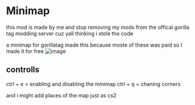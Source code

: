 # Minimap


this mod is made by me and stop removing my mods from the offical gorilla tag modding server cuz yall thinking i stole the code

a minimap for gorillatag
made this because moste of these was paid so I made it for free
![image](https://github.com/user-attachments/assets/bdbff802-3714-482a-96f7-981e32190991)

## controlls 
ctrl + e = enabling and disabling the minimap
ctrl + q = chaning corners 

and i might add places of the map
just as cs2

